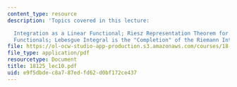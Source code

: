 ```yaml
---
content_type: resource
description: 'Topics covered in this lecture:

  Integration as a Linear Functional; Riesz Representation Theorem for Positive Linear
  Functionals; Lebesgue Integral is the "Completion" of the Riemann Integral.'
file: https://ol-ocw-studio-app-production.s3.amazonaws.com/courses/18-125-measure-and-integration-fall-2003/e9f5dbdec8a787edfd62d0bf172ce437_18125_lec10.pdf
file_type: application/pdf
resourcetype: Document
title: 18125_lec10.pdf
uid: e9f5dbde-c8a7-87ed-fd62-d0bf172ce437
---
```

